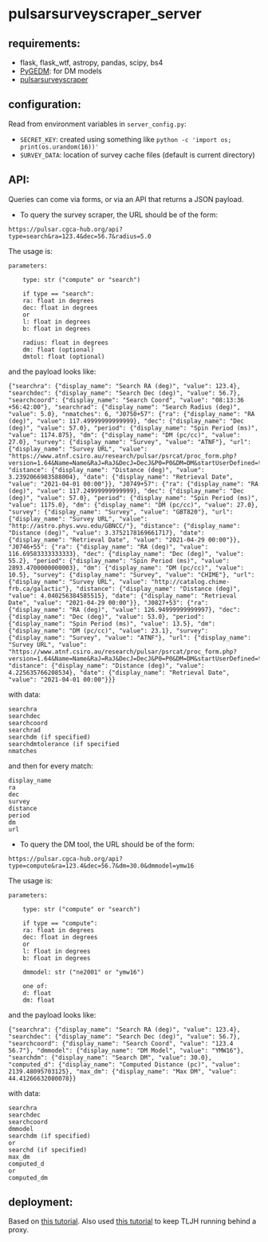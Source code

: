 # pulsarsurveyscraper_server

## requirements:
* flask, flask_wtf, astropy, pandas, scipy, bs4
* [PyGEDM](https://github.com/telegraphic/pygedm): for DM models
* [pulsarsurveyscraper](https://github.com/dlakaplan/pulsarsurveyscraper)

## configuration:
Read from environment variables in `server_config.py`:
* `SECRET_KEY`: created using something like `python -c 'import os; print(os.urandom(16))'`
* `SURVEY_DATA`: location of survey cache files (default is current directory)

## API:
Queries can come via forms, or via an API that returns a JSON payload.  

* To query the survey scraper, the URL should be of the form:
```
https://pulsar.cgca-hub.org/api?type=search&ra=123.4&dec=56.7&radius=5.0
```
The usage is:
```
parameters:

    type: str ("compute" or "search")

    if type == "search":
    ra: float in degrees
    dec: float in degrees
    or
    l: float in degrees
    b: float in degrees

    radius: float in degrees
    dm: float (optional)
    dmtol: float (optional)
```
and the payload looks like:
```
{"searchra": {"display_name": "Search RA (deg)", "value": 123.4}, "searchdec": {"display_name": "Search Dec (deg)", "value": 56.7}, "searchcoord": {"display_name": "Search Coord", "value": "08:13:36 +56:42:00"}, "searchrad": {"display_name": "Search Radius (deg)", "value": 5.0}, "nmatches": 6, "J0750+57": {"ra": {"display_name": "RA (deg)", "value": 117.49999999999999}, "dec": {"display_name": "Dec (deg)", "value": 57.0}, "period": {"display_name": "Spin Period (ms)", "value": 1174.875}, "dm": {"display_name": "DM (pc/cc)", "value": 27.0}, "survey": {"display_name": "Survey", "value": "ATNF"}, "url": {"display_name": "Survey URL", "value": "https://www.atnf.csiro.au/research/pulsar/psrcat/proc_form.php?version=1.64&Name=Name&RaJ=RaJ&DecJ=DecJ&P0=P0&DM=DM&startUserDefined=true&c1_val=&c2_val=&c3_val=&c4_val=&sort_attr=jname&sort_order=asc&condition=&pulsar_names=&ephemeris=short&coords_unit=raj%2Fdecj&radius=&coords_1=&coords_2=&style=Short+without+errors&no_value=*&fsize=3&x_axis=&x_scale=linear&y_axis=&y_scale=linear&state=query&table_bottom.x=51&table_bottom.y=23"}, "distance": {"display_name": "Distance (deg)", "value": 3.2392066983588004}, "date": {"display_name": "Retrieval Date", "value": "2021-04-01 00:00"}}, "J0749+57": {"ra": {"display_name": "RA (deg)", "value": 117.24999999999999}, "dec": {"display_name": "Dec (deg)", "value": 57.0}, "period": {"display_name": "Spin Period (ms)", "value": 1175.0}, "dm": {"display_name": "DM (pc/cc)", "value": 27.0}, "survey": {"display_name": "Survey", "value": "GBT820"}, "url": {"display_name": "Survey URL", "value": "http://astro.phys.wvu.edu/GBNCC/"}, "distance": {"display_name": "Distance (deg)", "value": 3.3752178169661717}, "date": {"display_name": "Retrieval Date", "value": "2021-04-29 00:00"}}, "J0746+55": {"ra": {"display_name": "RA (deg)", "value": 116.69583333333333}, "dec": {"display_name": "Dec (deg)", "value": 55.2}, "period": {"display_name": "Spin Period (ms)", "value": 2893.4700000000003}, "dm": {"display_name": "DM (pc/cc)", "value": 10.5}, "survey": {"display_name": "Survey", "value": "CHIME"}, "url": {"display_name": "Survey URL", "value": "http://catalog.chime-frb.ca/galactic"}, "distance": {"display_name": "Distance (deg)", "value": 4.040256384585515}, "date": {"display_name": "Retrieval Date", "value": "2021-04-29 00:00"}}, "J0827+53": {"ra": {"display_name": "RA (deg)", "value": 126.94999999999997}, "dec": {"display_name": "Dec (deg)", "value": 53.0}, "period": {"display_name": "Spin Period (ms)", "value": 13.5}, "dm": {"display_name": "DM (pc/cc)", "value": 23.1}, "survey": {"display_name": "Survey", "value": "ATNF"}, "url": {"display_name": "Survey URL", "value": "https://www.atnf.csiro.au/research/pulsar/psrcat/proc_form.php?version=1.64&Name=Name&RaJ=RaJ&DecJ=DecJ&P0=P0&DM=DM&startUserDefined=true&c1_val=&c2_val=&c3_val=&c4_val=&sort_attr=jname&sort_order=asc&condition=&pulsar_names=&ephemeris=short&coords_unit=raj%2Fdecj&radius=&coords_1=&coords_2=&style=Short+without+errors&no_value=*&fsize=3&x_axis=&x_scale=linear&y_axis=&y_scale=linear&state=query&table_bottom.x=51&table_bottom.y=23"}, "distance": {"display_name": "Distance (deg)", "value": 4.225635766208534}, "date": {"display_name": "Retrieval Date", "value": "2021-04-01 00:00"}}}
```
with data:
```
searchra
searchdec
searchcoord
searchrad
searchdm (if specified)
searchdmtolerance (if specified
nmatches
```
and then for every match:
```
display_name
ra
dec
survey
distance
period
dm
url
```

* To query the DM tool, the URL should be of the form:
```
https://pulsar.cgca-hub.org/api?type=compute&ra=123.4&dec=56.7&dm=30.0&dmmodel=ymw16
```
The usage is:
```
parameters:

    type: str ("compute" or "search")

    if type == "compute":
    ra: float in degrees
    dec: float in degrees
    or
    l: float in degrees
    b: float in degrees

    dmmodel: str ("ne2001" or "ymw16")

    one of:
    d: float
    dm: float       
```
and the payload looks like:
```
{"searchra": {"display_name": "Search RA (deg)", "value": 123.4}, "searchdec": {"display_name": "Search Dec (deg)", "value": 56.7}, "searchcoord": {"display_name": "Search Coord", "value": "123.4 56.7"}, "dmmodel": {"display_name": "DM Model", "value": "YMW16"}, "searchdm": {"display_name": "Search DM", "value": 30.0}, "computed_d": {"display_name": "Computed Distance (pc)", "value": 2139.48095703125}, "max_dm": {"display_name": "Max DM", "value": 44.41266632080078}}
```
with data:
```
searchra
searchdec
searchcoord
dmmodel
searchdm (if specified)
or
searchd (if specified)
max_dm
computed_d
or
computed_dm
```
## deployment:
Based on [this tutorial](https://www.digitalocean.com/community/tutorials/how-to-serve-flask-applications-with-gunicorn-and-nginx-on-ubuntu-18-04).  Also used [this tutorial](https://github.com/jupyterhub/the-littlest-jupyterhub/issues/272) to keep TLJH running behind a proxy.
